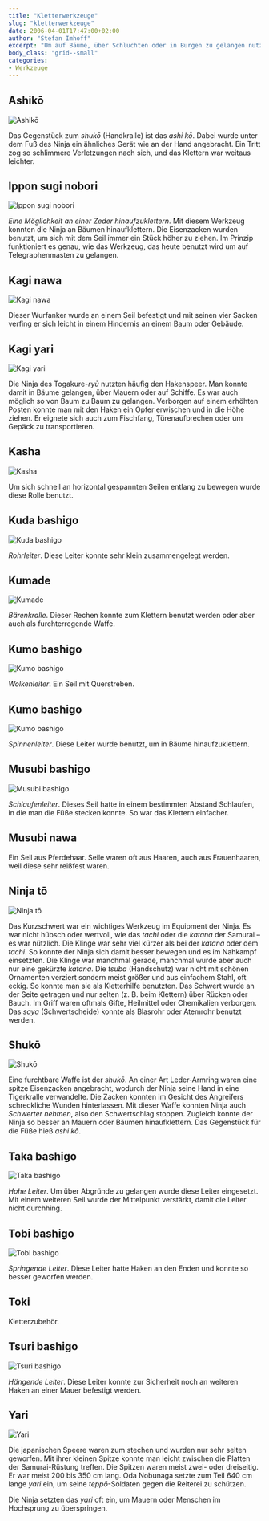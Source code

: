 ```yaml
---
title: "Kletterwerkzeuge"
slug: "kletterwerkzeuge"
date: 2006-04-01T17:47:00+02:00
author: "Stefan Imhoff"
excerpt: "Um auf Bäume, über Schluchten oder in Burgen zu gelangen nutzten die Ninja diverse Leitern, Seile und Spezialwerkzeuge."
body_class: "grid--small"
categories:
- Werkzeuge
---
```


## Ashikō

![Ashikō](/assets/images/articles/waffen-ashiko.jpg)

Das Gegenstück zum *shukō* (Handkralle) ist das *ashi kō*. Dabei wurde unter dem Fuß des Ninja ein ähnliches Gerät wie an der Hand angebracht. Ein Tritt zog so schlimmere Verletzungen nach sich, und das Klettern war weitaus leichter.


## Ippon sugi nobori

![Ippon sugi nobori](/assets/images/articles/werkzeuge-ippon-sugi-nobori.jpg)

*Eine Möglichkeit an einer Zeder hinaufzuklettern*. Mit diesem Werkzeug konnten die Ninja an Bäumen hinaufklettern. Die Eisenzacken wurden benutzt, um sich mit dem Seil immer ein Stück höher zu ziehen. Im Prinzip funktioniert es genau, wie das Werkzeug, das heute benutzt wird um auf Telegraphenmasten zu gelangen.


## Kagi nawa

![Kagi nawa](/assets/images/articles/werkzeuge-kaginawa.jpg)

Dieser Wurfanker wurde an einem Seil befestigt und mit seinen vier Sacken verfing er sich leicht in einem Hindernis an einem Baum oder Gebäude.


## Kagi yari

![Kagi yari](/assets/images/articles/waffen-kagiyari.jpg)

Die Ninja des Togakure-*ryū* nutzten häufig den Hakenspeer. Man konnte damit in Bäume gelangen, über Mauern oder auf Schiffe. Es war auch möglich so von Baum zu Baum zu gelangen. Verborgen auf einem erhöhten Posten konnte man mit den Haken ein Opfer erwischen und in die Höhe ziehen. Er eignete sich auch zum Fischfang, Türenaufbrechen oder um Gepäck zu transportieren.


## Kasha

![Kasha](/assets/images/articles/werkzeuge-kasha.jpg)

Um sich schnell an horizontal gespannten Seilen entlang zu bewegen wurde diese Rolle benutzt.


## Kuda bashigo

![Kuda bashigo](/assets/images/articles/werkzeuge-kudabashigo.jpg)

*Rohrleiter*. Diese Leiter konnte sehr klein zusammengelegt werden.


## Kumade

![Kumade](/assets/images/articles/werkzeuge-kumade.jpg)

*Bärenkralle*. Dieser Rechen konnte zum Klettern benutzt werden oder aber auch als furchterregende Waffe.


## Kumo bashigo

![Kumo bashigo](/assets/images/articles/werkzeuge-kumobashigo1.jpg)

*Wolkenleiter*. Ein Seil mit Querstreben.


## Kumo bashigo

![Kumo bashigo](/assets/images/articles/werkzeuge-kumobashigo2.jpg)

*Spinnenleiter*. Diese Leiter wurde benutzt, um in Bäume hinaufzuklettern.


## Musubi bashigo

![Musubi bashigo](/assets/images/articles/werkzeuge-musubibashigo.jpg)

*Schlaufenleiter*. Dieses Seil hatte in einem bestimmten Abstand Schlaufen, in die man die Füße stecken konnte. So war das Klettern einfacher.


## Musubi nawa

Ein Seil aus Pferdehaar. Seile waren oft aus Haaren, auch aus Frauenhaaren, weil diese sehr reißfest waren.


## Ninja tō

![Ninja tō](/assets/images/articles/waffen-ninjato.jpg)

Das Kurzschwert war ein wichtiges Werkzeug im Equipment der Ninja. Es war nicht hübsch oder wertvoll, wie das *tachi* oder die *katana* der Samurai – es war nützlich. Die Klinge war sehr viel kürzer als bei der *katana* oder dem *tachi*. So konnte der Ninja sich damit besser bewegen und es im Nahkampf einsetzten. Die Klinge war manchmal gerade, manchmal wurde aber auch nur eine gekürzte *katana*. Die *tsuba* (Handschutz) war nicht mit schönen Ornamenten verziert sondern meist größer und aus einfachem Stahl, oft eckig. So konnte man sie als Kletterhilfe benutzten. Das Schwert wurde an der Seite getragen und nur selten (z. B. beim Klettern) über Rücken oder Bauch. Im Griff waren oftmals Gifte, Heilmittel oder Chemikalien verborgen. Das *saya* (Schwertscheide) konnte als Blasrohr oder Atemrohr benutzt werden.


## Shukō

![Shukō](/assets/images/articles/waffen-shuko.jpg)

Eine furchtbare Waffe ist der *shukō*. An einer Art Leder-Armring waren eine spitze Eisenzacken angebracht, wodurch der Ninja seine Hand in eine Tigerkralle verwandelte. Die Zacken konnten im Gesicht des Angreifers schreckliche Wunden hinterlassen. Mit dieser Waffe konnten Ninja auch *Schwerter nehmen*, also den Schwertschlag stoppen. Zugleich konnte der Ninja so besser an Mauern oder Bäumen hinaufklettern. Das Gegenstück für die Füße hieß *ashi kō*.


## Taka bashigo

![Taka bashigo](/assets/images/articles/werkzeuge-takabashigo.jpg)

*Hohe Leiter*. Um über Abgründe zu gelangen wurde diese Leiter eingesetzt. Mit einem weiteren Seil wurde der Mittelpunkt verstärkt, damit die Leiter nicht durchhing.


## Tobi bashigo

![Tobi bashigo](/assets/images/articles/werkzeuge-tobibashigo.jpg)

*Springende Leiter*. Diese Leiter hatte Haken an den Enden und konnte so besser geworfen werden.


## Toki

Kletterzubehör.


## Tsuri bashigo

![Tsuri bashigo](/assets/images/articles/werkzeuge-tsuribashigo.jpg)

*Hängende Leiter*. Diese Leiter konnte zur Sicherheit noch an weiteren Haken an einer Mauer befestigt werden.


## Yari

![Yari](/assets/images/articles/waffen-yari.jpg)

Die japanischen Speere waren zum stechen und wurden nur sehr selten geworfen. Mit ihrer kleinen Spitze konnte man leicht zwischen die Platten der Samurai-Rüstung treffen. Die Spitzen waren meist zwei- oder dreiseitig. Er war meist 200 bis 350 cm lang. Oda Nobunaga setzte zum Teil 640 cm lange *yari* ein, um seine *teppō*-Soldaten gegen die Reiterei zu schützen.

Die Ninja setzten das *yari* oft ein, um Mauern oder Menschen im Hochsprung zu überspringen.
